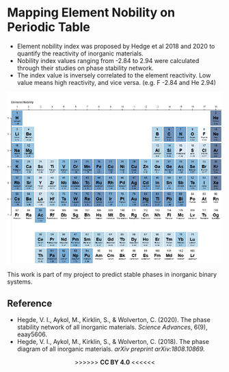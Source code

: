 # Mapping Element Nobility on Periodic Table
- Element nobility index was proposed by Hedge et al 2018 and 2020 to quantify the reactivity of inorganic materials.   
- Nobility index values ranging from -2.84 to 2.94 were calculated through their studies on phase stability network. 
- The index value is inversely correlated to the element reactivity. Low value means high reactivity, and vice versa. (e.g. F -2.84 and He 2.94)

<img src="https://github.com/er1czz/element_nobility/blob/master/bokeh_plot.png?raw=true" align = "center" alt="drawing"> 

This work is part of my project to predict stable phases in inorganic binary systems.

## Reference
- Hegde, V. I., Aykol, M., Kirklin, S., & Wolverton, C. (2020). The phase stability network of all inorganic materials. <em>Science Advances</em>, 6(9), eaay5606.
- Hegde, V. I., Aykol, M., Kirklin, S., & Wolverton, C. (2018). The phase diagram of all inorganic materials. <em>arXiv preprint arXiv:1808.10869.</em>

<p align="center">  >>>>>> <b> CC BY 4.0 </b> <<<<<<</p>
